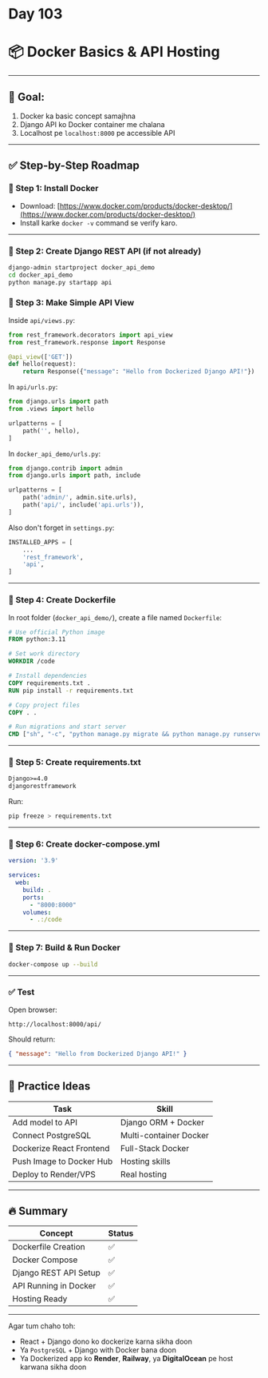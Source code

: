 # **Day 103**

# 📦 **Docker Basics & API Hosting**

---

## 🧠 **Goal:**

1. Docker ka basic concept samajhna
2. Django API ko Docker container me chalana
3. Localhost pe `localhost:8000` pe accessible API

---

## ✅ Step-by-Step Roadmap

### 🔹 Step 1: **Install Docker**

* Download: [https://www.docker.com/products/docker-desktop/](https://www.docker.com/products/docker-desktop/)
* Install karke `docker -v` command se verify karo.

---

### 🔹 Step 2: **Create Django REST API (if not already)**

```bash
django-admin startproject docker_api_demo
cd docker_api_demo
python manage.py startapp api
```

### 🔹 Step 3: **Make Simple API View**

Inside `api/views.py`:

```python
from rest_framework.decorators import api_view
from rest_framework.response import Response

@api_view(['GET'])
def hello(request):
    return Response({"message": "Hello from Dockerized Django API!"})
```

In `api/urls.py`:

```python
from django.urls import path
from .views import hello

urlpatterns = [
    path('', hello),
]
```

In `docker_api_demo/urls.py`:

```python
from django.contrib import admin
from django.urls import path, include

urlpatterns = [
    path('admin/', admin.site.urls),
    path('api/', include('api.urls')),
]
```

Also don't forget in `settings.py`:

```python
INSTALLED_APPS = [
    ...
    'rest_framework',
    'api',
]
```

---

### 🔹 Step 4: **Create Dockerfile**

In root folder (`docker_api_demo/`), create a file named `Dockerfile`:

```Dockerfile
# Use official Python image
FROM python:3.11

# Set work directory
WORKDIR /code

# Install dependencies
COPY requirements.txt .
RUN pip install -r requirements.txt

# Copy project files
COPY . .

# Run migrations and start server
CMD ["sh", "-c", "python manage.py migrate && python manage.py runserver 0.0.0.0:8000"]
```

---

### 🔹 Step 5: **Create requirements.txt**

```txt
Django>=4.0
djangorestframework
```

Run:

```bash
pip freeze > requirements.txt
```

---

### 🔹 Step 6: **Create docker-compose.yml**

```yaml
version: '3.9'

services:
  web:
    build: .
    ports:
      - "8000:8000"
    volumes:
      - .:/code
```

---

### 🔹 Step 7: **Build & Run Docker**

```bash
docker-compose up --build
```

---

### ✅ Test

Open browser:

```
http://localhost:8000/api/
```

Should return:

```json
{ "message": "Hello from Dockerized Django API!" }
```

---

## 🧪 Practice Ideas

| Task                     | Skill                  |
| ------------------------ | ---------------------- |
| Add model to API         | Django ORM + Docker    |
| Connect PostgreSQL       | Multi-container Docker |
| Dockerize React Frontend | Full-Stack Docker      |
| Push Image to Docker Hub | Hosting skills         |
| Deploy to Render/VPS     | Real hosting           |

---

## 🔥 Summary

| Concept               | Status |
| --------------------- | ------ |
| Dockerfile Creation   | ✅      |
| Docker Compose        | ✅      |
| Django REST API Setup | ✅      |
| API Running in Docker | ✅      |
| Hosting Ready         | ✅      |

---

Agar tum chaho toh:

* React + Django dono ko dockerize karna sikha doon
* Ya `PostgreSQL` + Django with Docker bana doon
* Ya Dockerized app ko **Render**, **Railway**, ya **DigitalOcean** pe host karwana sikha doon
